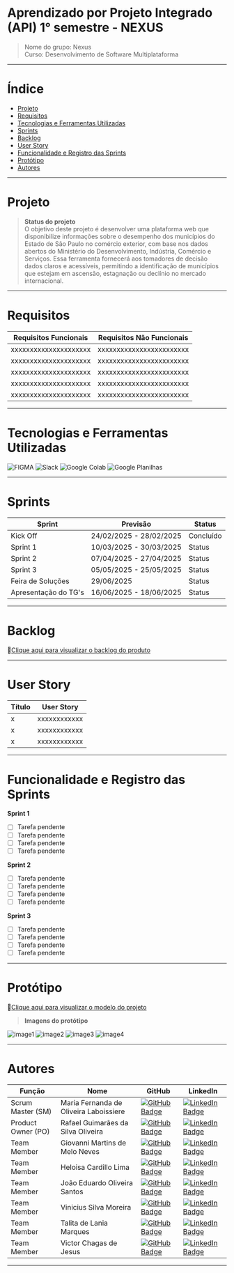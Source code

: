 # Aprendizado por Projeto Integrado (API) 1° semestre - NEXUS
> Nome do grupo: Nexus  
> Curso: Desenvolvimento de Software Multiplataforma

---

# Índice

* [Projeto](#projeto)
* [Requisitos](#requisitos)
* [Tecnologias e Ferramentas Utilizadas](#tecnologias-e-ferramentas-utilizadas)
* [Sprints](#sprints)
* [Backlog](#backlog)
* [User Story](#user-story)
* [Funcionalidade e Registro das Sprints](#funcionalidade-e-registro-das-sprints)
* [Protótipo](#protótipo)
* [Autores](#autores)

---

# Projeto
> **Status do projeto**  
> O objetivo deste projeto é desenvolver uma plataforma web que disponibilize informações sobre o desempenho dos municípios do Estado de São Paulo no comércio exterior, com base nos dados abertos do Ministério do Desenvolvimento, Indústria, Comércio e Serviços. Essa ferramenta fornecerá aos tomadores de decisão dados claros e acessíveis, permitindo a identificação de municípios que estejam em ascensão, estagnação ou declínio no mercado internacional.

---

# Requisitos
| Requisitos Funcionais | Requisitos Não Funcionais |
|-----------------------|---------------------------|
| xxxxxxxxxxxxxxxxxxxxx | xxxxxxxxxxxxxxxxxxxxxxxx  |
| xxxxxxxxxxxxxxxxxxxxx | xxxxxxxxxxxxxxxxxxxxxxxx  |
| xxxxxxxxxxxxxxxxxxxxx | xxxxxxxxxxxxxxxxxxxxxxxx  |
| xxxxxxxxxxxxxxxxxxxxx | xxxxxxxxxxxxxxxxxxxxxxxx  |
| xxxxxxxxxxxxxxxxxxxxx | xxxxxxxxxxxxxxxxxxxxxxxx  |

---

# Tecnologias e Ferramentas Utilizadas
![FIGMA](https://img.shields.io/badge/Figma-0D1117?style=for-the-badge&logo=figma) 
![Slack](https://img.shields.io/badge/Slack-4A154B?style=for-the-badge&logo=slack)
![Google Colab](https://img.shields.io/badge/Google_Colab-FFFFFF?style=for-the-badge&logo=googlecolab)
![Google Planilhas](https://img.shields.io/badge/Google_Sheets-FFFFFF?style=for-the-badge&logo=googlesheets)

---

# Sprints

| Sprint | Previsão | Status | 
|--------|----------|--------|
| Kick Off | 24/02/2025 - 28/02/2025 | Concluído |  
| Sprint 1 | 10/03/2025 - 30/03/2025 | Status |  
| Sprint 2 | 07/04/2025 - 27/04/2025 | Status |  
| Sprint 3 | 05/05/2025 - 25/05/2025 | Status |  
| Feira de Soluções | 29/06/2025 | Status |  
| Apresentação do TG's | 16/06/2025 - 18/06/2025 | Status |  

---

# Backlog 
🔗[Clique aqui para visualizar o backlog do produto](https://docs.google.com/spreadsheets/d/1o6-OmnDMC7ImMtVF0NllGRIWcRkpj7t0HuXohY0_jFA/edit?usp=sharing)

---

# User Story 

| Título | User Story | 
|--------|------------|
| x | xxxxxxxxxxxx |
| x | xxxxxxxxxxxx |
| x | xxxxxxxxxxxx |

---

# Funcionalidade e Registro das Sprints 

**Sprint 1**  
- [ ] Tarefa pendente  
- [ ] Tarefa pendente  
- [ ] Tarefa pendente  
- [ ] Tarefa pendente

**Sprint 2**  
- [ ] Tarefa pendente  
- [ ] Tarefa pendente  
- [ ] Tarefa pendente  
- [ ] Tarefa pendente

**Sprint 3**  
- [ ] Tarefa pendente  
- [ ] Tarefa pendente  
- [ ] Tarefa pendente  
- [ ] Tarefa pendente

---

# Protótipo
🔗[Clique aqui para visualizar o modelo do projeto](https://www.figma.com/design/hDo9erWlNFuP3vs8ZiT6Ic/API?m=auto&t=nKZ6A3GWMeeH2L9A-1)

> **Imagens do protótipo**

![image1](https://github.com/user-attachments/assets/d93c4c9b-66e8-492e-9107-48504054637d)
![image2](https://github.com/user-attachments/assets/76e46bdd-0720-4d4f-ba11-490c2e8eb2c4)
![image3](https://github.com/user-attachments/assets/1c269558-5816-472d-9fb1-9066d3344a58)
![image4](https://github.com/user-attachments/assets/17a0ca76-91f8-4c2e-b64a-723bda3b2c71)

---

# Autores
| Função | Nome | GitHub | LinkedIn |
|--------|------|--------|----------|
| Scrum Master (SM) | Maria Fernanda de Oliveira Laboissiere | [![GitHub Badge](https://img.shields.io/badge/GitHub-111217?style=flat-square&logo=github&logoColor=white)](https://github.com/mariaflbss) | [![LinkedIn Badge](https://img.shields.io/badge/LinkedIn-0077B5?style=flat-square&logo=linkedin&logoColor=white)](https://www.linkedin.com/in/maria-fernanda-de-oliveira-laboissiere-25362b353/) |
| Product Owner (PO) | Rafael Guimarães da Silva Oliveira | [![GitHub Badge](https://img.shields.io/badge/GitHub-111217?style=flat-square&logo=github&logoColor=white)](https://github.com/PatoJosefo) | [![LinkedIn Badge](https://img.shields.io/badge/LinkedIn-0077B5?style=flat-square&logo=linkedin&logoColor=white)](https://br.linkedin.com/in/rafael-oliveira-3603a7355) |
| Team Member | Giovanni Martins de Melo Neves | [![GitHub Badge](https://img.shields.io/badge/GitHub-111217?style=flat-square&logo=github&logoColor=white)](https://github.com/Giommn) | [![LinkedIn Badge](https://img.shields.io/badge/LinkedIn-0077B5?style=flat-square&logo=linkedin&logoColor=white)](INSIRA_O_LINK_AQUI) |
| Team Member | Heloisa Cardillo Lima | [![GitHub Badge](https://img.shields.io/badge/GitHub-111217?style=flat-square&logo=github&logoColor=white)](https://github.com/heloisa-cardillo) | [![LinkedIn Badge](https://img.shields.io/badge/LinkedIn-0077B5?style=flat-square&logo=linkedin&logoColor=white)](https://www.linkedin.com/in/heloisa-cardillo-lima) |
| Team Member | João Eduardo Oliveira Santos | [![GitHub Badge](https://img.shields.io/badge/GitHub-111217?style=flat-square&logo=github&logoColor=white)](https://github.com/joao-ed252) | [![LinkedIn Badge](https://img.shields.io/badge/LinkedIn-0077B5?style=flat-square&logo=linkedin&logoColor=white)](https://www.linkedin.com/in/jo%C3%A3o-eduardo-o-9110332a2?utm_source=share&utm_campaign=share_via&utm_content=profile&utm_medium=android_app) |
| Team Member | Vinicius Silva Moreira | [![GitHub Badge](https://img.shields.io/badge/GitHub-111217?style=flat-square&logo=github&logoColor=white)](https://github.com/vinismoreira) | [![LinkedIn Badge](https://img.shields.io/badge/LinkedIn-0077B5?style=flat-square&logo=linkedin&logoColor=white)](INSIRA_O_LINK_AQUI) |
| Team Member | Talita de Lania Marques | [![GitHub Badge](https://img.shields.io/badge/GitHub-111217?style=flat-square&logo=github&logoColor=white)](https://github.com/talitamarques30) | [![LinkedIn Badge](https://img.shields.io/badge/LinkedIn-0077B5?style=flat-square&logo=linkedin&logoColor=white)](https://br.linkedin.com/in/talitamarques30) |
| Team Member | Victor Chagas de Jesus | [![GitHub Badge](https://img.shields.io/badge/GitHub-111217?style=flat-square&logo=github&logoColor=white)](https://github.com/victorchagas-93) | [![LinkedIn Badge](https://img.shields.io/badge/LinkedIn-0077B5?style=flat-square&logo=linkedin&logoColor=white)](INSIRA_O_LINK_AQUI) |

---
